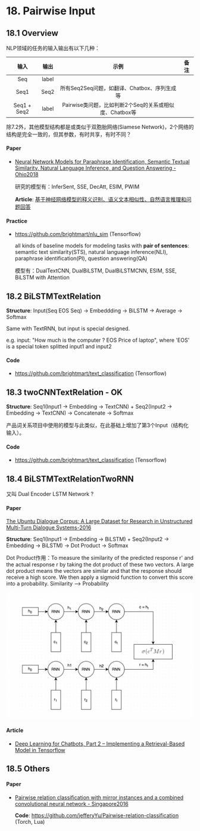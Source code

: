 

# 18. Pairwise Input

## 18.1 Overview

NLP领域的任务的输入输出有以下几种：

| 输入 | 输出 | 示例 | 备注 |
| :-: | :-: | :-: | :-: |
| Seq | label |  |  |
| Seq1 | Seq2 | 所有Seq2Seq问题，如翻译、Chatbox、序列生成等 |  |
| Seq1 + Seq2 | label | Pairwise类问题，比如判断2个Seq的关系或相似度、Chatbox等 |  | 

除7.2外，其他模型结构都是或类似于双胞胎网络(Siamese Network)，2个网络的结构是完全一致的，但其参数，有时共享，有时不同？

#### Paper

- [Neural Network Models for Paraphrase Identification, Semantic Textual Similarity, Natural Language Inference, and Question Answering - Ohio2018](https://arxiv.org/abs/1806.04330)

    研究的模型有：InferSent, SSE, DecAtt, ESIM, PWIM

    **Article**: [基于神经网络模型的释义识别、语义文本相似性、自然语言推理和问题回答](https://blog.csdn.net/u010859324/article/details/80746491)


#### Practice

- <https://github.com/brightmart/nlu_sim> (Tensorflow)

    all kinds of baseline models for modeling tasks with **pair of sentences**: semantic text similarity(STS), natural language inference(NLI), paraphrase identification(PI), question answering(QA)

    模型有：DualTextCNN, DualBiLSTM, DualBiLSTMCNN, ESIM, SSE, BiLSTM with Attention


## 18.2 BiLSTMTextRelation

**Structure**: Input(Seq EOS Seq) -> Embeddding -> BiLSTM -> Average -> Softmax

Same with TextRNN, but input is special designed.

e.g. input: "How much is the computer ? EOS Price of laptop", where 'EOS' is a special token splitted input1 and input2

#### Code

- <https://github.com/brightmart/text_classification> (Tensorflow)


## 18.3 twoCNNTextRelation - OK

**Structure**: Seq1(Input1 -> Embedding -> TextCNN) + Seq2(Input2 -> Embedding -> TextCNN) -> Concatenate -> Softmax

产品词关系项目中使用的模型与此类似，在此基础上增加了第3个Input（结构化输入）。

#### Code

- <https://github.com/brightmart/text_classification> (Tensorflow)


## 18.4 BiLSTMTextRelationTwoRNN

又叫 Dual Encoder LSTM Network ?

#### Paper

[The Ubuntu Dialogue Corpus: A Large Dataset for Research in Unstructured Multi-Turn Dialogue Systems-2016](https://arxiv.org/abs/1506.08909)

**Structure**: Seq1(Input1 -> Embedding -> BiLSTM) + Seq2(Input2 -> Embedding -> BiLSTM) -> Dot Product -> Softmax

Dot Product作用：To measure the similarity of the predicted response r' and the actual response r by taking the dot product of these two vectors. A large dot product means the vectors are similar and that the response should receive a high score. We then apply a sigmoid function to convert this score into a probability. Similarity --> Probability

![bilstm_textrelation_twornn_structure](./image/bilstm_textrelation_twornn_01.png)

#### Article

- [Deep Learning for Chatbots, Part 2 – Implementing a Retrieval-Based Model in Tensorflow](http://www.wildml.com/2016/07/deep-learning-for-chatbots-2-retrieval-based-model-tensorflow/)


## 18.5 Others

#### Paper

- [Pairwise relation classification with mirror instances and a combined convolutional neural network - Singapore2016](https://www.aclweb.org/anthology/C16-1223)

    **Code**: <https://github.com/jefferyYu/Pairwise-relation-classification> (Torch, Lua)
